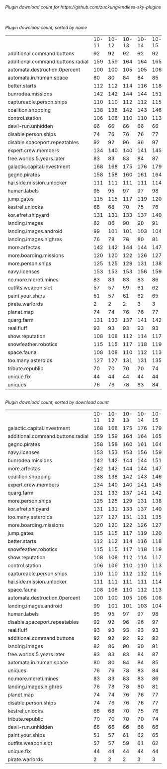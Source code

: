 <h6>Plugin download count for https://github.com/zuckung/endless-sky-plugins<br>
<br>
<h6>Plugin download count, sorted by name<br>
<table>
	<tr>
		<td></td>
		<td>10-11</td>
		<td>10-12</td>
		<td>10-13</td>
		<td>10-14</td>
		<td>10-15</td>
		<td>10-16</td>
		<td>10-17</td>
		<td>today +</td>
	</tr>
	<tr>
		<td>additional.command.buttons</td>
		<td>92</td>
		<td>92</td>
		<td>92</td>
		<td>92</td>
		<td>92</td>
		<td>92</td>
		<td>92</td>
		<td></td>
	</tr>
	<tr>
		<td>additional.command.buttons.radial</td>
		<td>159</td>
		<td>159</td>
		<td>164</td>
		<td>164</td>
		<td>165</td>
		<td>165</td>
		<td>165</td>
		<td></td>
	</tr>
	<tr>
		<td>automata.destruction.0percent</td>
		<td>100</td>
		<td>100</td>
		<td>105</td>
		<td>105</td>
		<td>106</td>
		<td>110</td>
		<td>110</td>
		<td></td>
	</tr>
	<tr>
		<td>automata.in.human.space</td>
		<td>80</td>
		<td>80</td>
		<td>84</td>
		<td>84</td>
		<td>85</td>
		<td>85</td>
		<td>87</td>
		<td>+ 2</td>
	</tr>
	<tr>
		<td>better.starts</td>
		<td>112</td>
		<td>112</td>
		<td>114</td>
		<td>116</td>
		<td>118</td>
		<td>120</td>
		<td>120</td>
		<td></td>
	</tr>
	<tr>
		<td>bunrodea.missions</td>
		<td>142</td>
		<td>142</td>
		<td>144</td>
		<td>144</td>
		<td>151</td>
		<td>153</td>
		<td>153</td>
		<td></td>
	</tr>
	<tr>
		<td>captureable.person.ships</td>
		<td>110</td>
		<td>110</td>
		<td>112</td>
		<td>112</td>
		<td>115</td>
		<td>115</td>
		<td>115</td>
		<td></td>
	</tr>
	<tr>
		<td>coalition.shopping</td>
		<td>138</td>
		<td>138</td>
		<td>142</td>
		<td>143</td>
		<td>146</td>
		<td>146</td>
		<td>146</td>
		<td></td>
	</tr>
	<tr>
		<td>control.station</td>
		<td>106</td>
		<td>106</td>
		<td>110</td>
		<td>110</td>
		<td>113</td>
		<td>115</td>
		<td>115</td>
		<td></td>
	</tr>
	<tr>
		<td>devil-run.unhidden</td>
		<td>66</td>
		<td>66</td>
		<td>66</td>
		<td>66</td>
		<td>66</td>
		<td>66</td>
		<td>66</td>
		<td></td>
	</tr>
	<tr>
		<td>disable.person.ships</td>
		<td>74</td>
		<td>76</td>
		<td>76</td>
		<td>76</td>
		<td>77</td>
		<td>77</td>
		<td>77</td>
		<td></td>
	</tr>
	<tr>
		<td>disable.spaceport.repeatables</td>
		<td>92</td>
		<td>92</td>
		<td>96</td>
		<td>96</td>
		<td>97</td>
		<td>97</td>
		<td>99</td>
		<td>+ 2</td>
	</tr>
	<tr>
		<td>expert.crew.members</td>
		<td>134</td>
		<td>140</td>
		<td>140</td>
		<td>141</td>
		<td>145</td>
		<td>145</td>
		<td>145</td>
		<td></td>
	</tr>
	<tr>
		<td>free.worlds.5.years.later</td>
		<td>83</td>
		<td>83</td>
		<td>83</td>
		<td>84</td>
		<td>87</td>
		<td>87</td>
		<td>87</td>
		<td></td>
	</tr>
	<tr>
		<td>galactic.capital.investment</td>
		<td>168</td>
		<td>168</td>
		<td>175</td>
		<td>176</td>
		<td>179</td>
		<td>179</td>
		<td>179</td>
		<td></td>
	</tr>
	<tr>
		<td>gegno.pirates</td>
		<td>158</td>
		<td>158</td>
		<td>160</td>
		<td>161</td>
		<td>164</td>
		<td>164</td>
		<td>164</td>
		<td></td>
	</tr>
	<tr>
		<td>hai.side.mission.unlocker</td>
		<td>111</td>
		<td>111</td>
		<td>111</td>
		<td>111</td>
		<td>114</td>
		<td>114</td>
		<td>114</td>
		<td></td>
	</tr>
	<tr>
		<td>human.labels</td>
		<td>95</td>
		<td>95</td>
		<td>97</td>
		<td>97</td>
		<td>98</td>
		<td>100</td>
		<td>100</td>
		<td></td>
	</tr>
	<tr>
		<td>jump.gates</td>
		<td>115</td>
		<td>115</td>
		<td>117</td>
		<td>119</td>
		<td>120</td>
		<td>120</td>
		<td>120</td>
		<td></td>
	</tr>
	<tr>
		<td>kestrel.unlocks</td>
		<td>68</td>
		<td>68</td>
		<td>70</td>
		<td>75</td>
		<td>76</td>
		<td>76</td>
		<td>76</td>
		<td></td>
	</tr>
	<tr>
		<td>kor.efret.shipyard</td>
		<td>131</td>
		<td>131</td>
		<td>133</td>
		<td>137</td>
		<td>140</td>
		<td>140</td>
		<td>140</td>
		<td></td>
	</tr>
	<tr>
		<td>landing.images</td>
		<td>82</td>
		<td>86</td>
		<td>90</td>
		<td>90</td>
		<td>91</td>
		<td>91</td>
		<td>91</td>
		<td></td>
	</tr>
	<tr>
		<td>landing.images.android</td>
		<td>99</td>
		<td>101</td>
		<td>101</td>
		<td>103</td>
		<td>104</td>
		<td>104</td>
		<td>104</td>
		<td></td>
	</tr>
	<tr>
		<td>landing.images.highres</td>
		<td>76</td>
		<td>78</td>
		<td>78</td>
		<td>80</td>
		<td>81</td>
		<td>81</td>
		<td>81</td>
		<td></td>
	</tr>
	<tr>
		<td>more.arfectas</td>
		<td>142</td>
		<td>142</td>
		<td>144</td>
		<td>144</td>
		<td>147</td>
		<td>147</td>
		<td>149</td>
		<td>+ 2</td>
	</tr>
	<tr>
		<td>more.boarding.missions</td>
		<td>120</td>
		<td>120</td>
		<td>122</td>
		<td>126</td>
		<td>127</td>
		<td>127</td>
		<td>127</td>
		<td></td>
	</tr>
	<tr>
		<td>more.person.ships</td>
		<td>125</td>
		<td>125</td>
		<td>129</td>
		<td>131</td>
		<td>138</td>
		<td>138</td>
		<td>140</td>
		<td>+ 2</td>
	</tr>
	<tr>
		<td>navy.licenses</td>
		<td>153</td>
		<td>153</td>
		<td>153</td>
		<td>156</td>
		<td>159</td>
		<td>159</td>
		<td>159</td>
		<td></td>
	</tr>
	<tr>
		<td>no.more.mereti.mines</td>
		<td>83</td>
		<td>83</td>
		<td>83</td>
		<td>83</td>
		<td>86</td>
		<td>86</td>
		<td>86</td>
		<td></td>
	</tr>
	<tr>
		<td>outfits.weapon.slot</td>
		<td>57</td>
		<td>57</td>
		<td>59</td>
		<td>61</td>
		<td>62</td>
		<td>62</td>
		<td>62</td>
		<td></td>
	</tr>
	<tr>
		<td>paint.your.ships</td>
		<td>51</td>
		<td>57</td>
		<td>61</td>
		<td>62</td>
		<td>65</td>
		<td>65</td>
		<td>65</td>
		<td></td>
	</tr>
	<tr>
		<td>pirate.warlords</td>
		<td>2</td>
		<td>2</td>
		<td>2</td>
		<td>3</td>
		<td>3</td>
		<td>3</td>
		<td>3</td>
		<td></td>
	</tr>
	<tr>
		<td>planet.map</td>
		<td>74</td>
		<td>74</td>
		<td>76</td>
		<td>76</td>
		<td>77</td>
		<td>77</td>
		<td>77</td>
		<td></td>
	</tr>
	<tr>
		<td>quarg.farm</td>
		<td>131</td>
		<td>133</td>
		<td>137</td>
		<td>141</td>
		<td>142</td>
		<td>142</td>
		<td>144</td>
		<td>+ 2</td>
	</tr>
	<tr>
		<td>real.fluff</td>
		<td>93</td>
		<td>93</td>
		<td>93</td>
		<td>93</td>
		<td>93</td>
		<td>93</td>
		<td>93</td>
		<td></td>
	</tr>
	<tr>
		<td>show.reputation</td>
		<td>108</td>
		<td>108</td>
		<td>112</td>
		<td>114</td>
		<td>117</td>
		<td>119</td>
		<td>119</td>
		<td></td>
	</tr>
	<tr>
		<td>snowfeather.robotics</td>
		<td>115</td>
		<td>115</td>
		<td>117</td>
		<td>118</td>
		<td>119</td>
		<td>119</td>
		<td>119</td>
		<td></td>
	</tr>
	<tr>
		<td>space.fauna</td>
		<td>108</td>
		<td>108</td>
		<td>110</td>
		<td>112</td>
		<td>113</td>
		<td>113</td>
		<td>113</td>
		<td></td>
	</tr>
	<tr>
		<td>too.many.asteroids</td>
		<td>127</td>
		<td>127</td>
		<td>131</td>
		<td>131</td>
		<td>135</td>
		<td>135</td>
		<td>135</td>
		<td></td>
	</tr>
	<tr>
		<td>tribute.republic</td>
		<td>70</td>
		<td>70</td>
		<td>70</td>
		<td>70</td>
		<td>74</td>
		<td>74</td>
		<td>74</td>
		<td></td>
	</tr>
	<tr>
		<td>unique.fix</td>
		<td>44</td>
		<td>44</td>
		<td>44</td>
		<td>44</td>
		<td>44</td>
		<td>44</td>
		<td>44</td>
		<td></td>
	</tr>
	<tr>
		<td>uniques</td>
		<td>76</td>
		<td>76</td>
		<td>78</td>
		<td>83</td>
		<td>84</td>
		<td>84</td>
		<td>86</td>
		<td>+ 2</td>
	</tr>
</table>
</h6>
<h6>Plugin download count, sorted by download count<br>
<table>
	<tr>
		<td></td>
		<td>10-11</td>
		<td>10-12</td>
		<td>10-13</td>
		<td>10-14</td>
		<td>10-15</td>
		<td>10-16</td>
		<td>10-17</td>
		<td>today +</td>
	</tr>
	<tr>
		<td>galactic.capital.investment</td>
		<td>168</td>
		<td>168</td>
		<td>175</td>
		<td>176</td>
		<td>179</td>
		<td>179</td>
		<td>179</td>
		<td></td>
	</tr>
	<tr>
		<td>additional.command.buttons.radial</td>
		<td>159</td>
		<td>159</td>
		<td>164</td>
		<td>164</td>
		<td>165</td>
		<td>165</td>
		<td>165</td>
		<td></td>
	</tr>
	<tr>
		<td>gegno.pirates</td>
		<td>158</td>
		<td>158</td>
		<td>160</td>
		<td>161</td>
		<td>164</td>
		<td>164</td>
		<td>164</td>
		<td></td>
	</tr>
	<tr>
		<td>navy.licenses</td>
		<td>153</td>
		<td>153</td>
		<td>153</td>
		<td>156</td>
		<td>159</td>
		<td>159</td>
		<td>159</td>
		<td></td>
	</tr>
	<tr>
		<td>bunrodea.missions</td>
		<td>142</td>
		<td>142</td>
		<td>144</td>
		<td>144</td>
		<td>151</td>
		<td>153</td>
		<td>153</td>
		<td></td>
	</tr>
	<tr>
		<td>more.arfectas</td>
		<td>142</td>
		<td>142</td>
		<td>144</td>
		<td>144</td>
		<td>147</td>
		<td>147</td>
		<td>149</td>
		<td>+ 2</td>
	</tr>
	<tr>
		<td>coalition.shopping</td>
		<td>138</td>
		<td>138</td>
		<td>142</td>
		<td>143</td>
		<td>146</td>
		<td>146</td>
		<td>146</td>
		<td></td>
	</tr>
	<tr>
		<td>expert.crew.members</td>
		<td>134</td>
		<td>140</td>
		<td>140</td>
		<td>141</td>
		<td>145</td>
		<td>145</td>
		<td>145</td>
		<td></td>
	</tr>
	<tr>
		<td>quarg.farm</td>
		<td>131</td>
		<td>133</td>
		<td>137</td>
		<td>141</td>
		<td>142</td>
		<td>142</td>
		<td>144</td>
		<td>+ 2</td>
	</tr>
	<tr>
		<td>more.person.ships</td>
		<td>125</td>
		<td>125</td>
		<td>129</td>
		<td>131</td>
		<td>138</td>
		<td>138</td>
		<td>140</td>
		<td>+ 2</td>
	</tr>
	<tr>
		<td>kor.efret.shipyard</td>
		<td>131</td>
		<td>131</td>
		<td>133</td>
		<td>137</td>
		<td>140</td>
		<td>140</td>
		<td>140</td>
		<td></td>
	</tr>
	<tr>
		<td>too.many.asteroids</td>
		<td>127</td>
		<td>127</td>
		<td>131</td>
		<td>131</td>
		<td>135</td>
		<td>135</td>
		<td>135</td>
		<td></td>
	</tr>
	<tr>
		<td>more.boarding.missions</td>
		<td>120</td>
		<td>120</td>
		<td>122</td>
		<td>126</td>
		<td>127</td>
		<td>127</td>
		<td>127</td>
		<td></td>
	</tr>
	<tr>
		<td>jump.gates</td>
		<td>115</td>
		<td>115</td>
		<td>117</td>
		<td>119</td>
		<td>120</td>
		<td>120</td>
		<td>120</td>
		<td></td>
	</tr>
	<tr>
		<td>better.starts</td>
		<td>112</td>
		<td>112</td>
		<td>114</td>
		<td>116</td>
		<td>118</td>
		<td>120</td>
		<td>120</td>
		<td></td>
	</tr>
	<tr>
		<td>snowfeather.robotics</td>
		<td>115</td>
		<td>115</td>
		<td>117</td>
		<td>118</td>
		<td>119</td>
		<td>119</td>
		<td>119</td>
		<td></td>
	</tr>
	<tr>
		<td>show.reputation</td>
		<td>108</td>
		<td>108</td>
		<td>112</td>
		<td>114</td>
		<td>117</td>
		<td>119</td>
		<td>119</td>
		<td></td>
	</tr>
	<tr>
		<td>control.station</td>
		<td>106</td>
		<td>106</td>
		<td>110</td>
		<td>110</td>
		<td>113</td>
		<td>115</td>
		<td>115</td>
		<td></td>
	</tr>
	<tr>
		<td>captureable.person.ships</td>
		<td>110</td>
		<td>110</td>
		<td>112</td>
		<td>112</td>
		<td>115</td>
		<td>115</td>
		<td>115</td>
		<td></td>
	</tr>
	<tr>
		<td>hai.side.mission.unlocker</td>
		<td>111</td>
		<td>111</td>
		<td>111</td>
		<td>111</td>
		<td>114</td>
		<td>114</td>
		<td>114</td>
		<td></td>
	</tr>
	<tr>
		<td>space.fauna</td>
		<td>108</td>
		<td>108</td>
		<td>110</td>
		<td>112</td>
		<td>113</td>
		<td>113</td>
		<td>113</td>
		<td></td>
	</tr>
	<tr>
		<td>automata.destruction.0percent</td>
		<td>100</td>
		<td>100</td>
		<td>105</td>
		<td>105</td>
		<td>106</td>
		<td>110</td>
		<td>110</td>
		<td></td>
	</tr>
	<tr>
		<td>landing.images.android</td>
		<td>99</td>
		<td>101</td>
		<td>101</td>
		<td>103</td>
		<td>104</td>
		<td>104</td>
		<td>104</td>
		<td></td>
	</tr>
	<tr>
		<td>human.labels</td>
		<td>95</td>
		<td>95</td>
		<td>97</td>
		<td>97</td>
		<td>98</td>
		<td>100</td>
		<td>100</td>
		<td></td>
	</tr>
	<tr>
		<td>disable.spaceport.repeatables</td>
		<td>92</td>
		<td>92</td>
		<td>96</td>
		<td>96</td>
		<td>97</td>
		<td>97</td>
		<td>99</td>
		<td>+ 2</td>
	</tr>
	<tr>
		<td>real.fluff</td>
		<td>93</td>
		<td>93</td>
		<td>93</td>
		<td>93</td>
		<td>93</td>
		<td>93</td>
		<td>93</td>
		<td></td>
	</tr>
	<tr>
		<td>additional.command.buttons</td>
		<td>92</td>
		<td>92</td>
		<td>92</td>
		<td>92</td>
		<td>92</td>
		<td>92</td>
		<td>92</td>
		<td></td>
	</tr>
	<tr>
		<td>landing.images</td>
		<td>82</td>
		<td>86</td>
		<td>90</td>
		<td>90</td>
		<td>91</td>
		<td>91</td>
		<td>91</td>
		<td></td>
	</tr>
	<tr>
		<td>free.worlds.5.years.later</td>
		<td>83</td>
		<td>83</td>
		<td>83</td>
		<td>84</td>
		<td>87</td>
		<td>87</td>
		<td>87</td>
		<td></td>
	</tr>
	<tr>
		<td>automata.in.human.space</td>
		<td>80</td>
		<td>80</td>
		<td>84</td>
		<td>84</td>
		<td>85</td>
		<td>85</td>
		<td>87</td>
		<td>+ 2</td>
	</tr>
	<tr>
		<td>uniques</td>
		<td>76</td>
		<td>76</td>
		<td>78</td>
		<td>83</td>
		<td>84</td>
		<td>84</td>
		<td>86</td>
		<td>+ 2</td>
	</tr>
	<tr>
		<td>no.more.mereti.mines</td>
		<td>83</td>
		<td>83</td>
		<td>83</td>
		<td>83</td>
		<td>86</td>
		<td>86</td>
		<td>86</td>
		<td></td>
	</tr>
	<tr>
		<td>landing.images.highres</td>
		<td>76</td>
		<td>78</td>
		<td>78</td>
		<td>80</td>
		<td>81</td>
		<td>81</td>
		<td>81</td>
		<td></td>
	</tr>
	<tr>
		<td>planet.map</td>
		<td>74</td>
		<td>74</td>
		<td>76</td>
		<td>76</td>
		<td>77</td>
		<td>77</td>
		<td>77</td>
		<td></td>
	</tr>
	<tr>
		<td>disable.person.ships</td>
		<td>74</td>
		<td>76</td>
		<td>76</td>
		<td>76</td>
		<td>77</td>
		<td>77</td>
		<td>77</td>
		<td></td>
	</tr>
	<tr>
		<td>kestrel.unlocks</td>
		<td>68</td>
		<td>68</td>
		<td>70</td>
		<td>75</td>
		<td>76</td>
		<td>76</td>
		<td>76</td>
		<td></td>
	</tr>
	<tr>
		<td>tribute.republic</td>
		<td>70</td>
		<td>70</td>
		<td>70</td>
		<td>70</td>
		<td>74</td>
		<td>74</td>
		<td>74</td>
		<td></td>
	</tr>
	<tr>
		<td>devil-run.unhidden</td>
		<td>66</td>
		<td>66</td>
		<td>66</td>
		<td>66</td>
		<td>66</td>
		<td>66</td>
		<td>66</td>
		<td></td>
	</tr>
	<tr>
		<td>paint.your.ships</td>
		<td>51</td>
		<td>57</td>
		<td>61</td>
		<td>62</td>
		<td>65</td>
		<td>65</td>
		<td>65</td>
		<td></td>
	</tr>
	<tr>
		<td>outfits.weapon.slot</td>
		<td>57</td>
		<td>57</td>
		<td>59</td>
		<td>61</td>
		<td>62</td>
		<td>62</td>
		<td>62</td>
		<td></td>
	</tr>
	<tr>
		<td>unique.fix</td>
		<td>44</td>
		<td>44</td>
		<td>44</td>
		<td>44</td>
		<td>44</td>
		<td>44</td>
		<td>44</td>
		<td></td>
	</tr>
	<tr>
		<td>pirate.warlords</td>
		<td>2</td>
		<td>2</td>
		<td>2</td>
		<td>3</td>
		<td>3</td>
		<td>3</td>
		<td>3</td>
		<td></td>
	</tr>
</table>
</h6>
